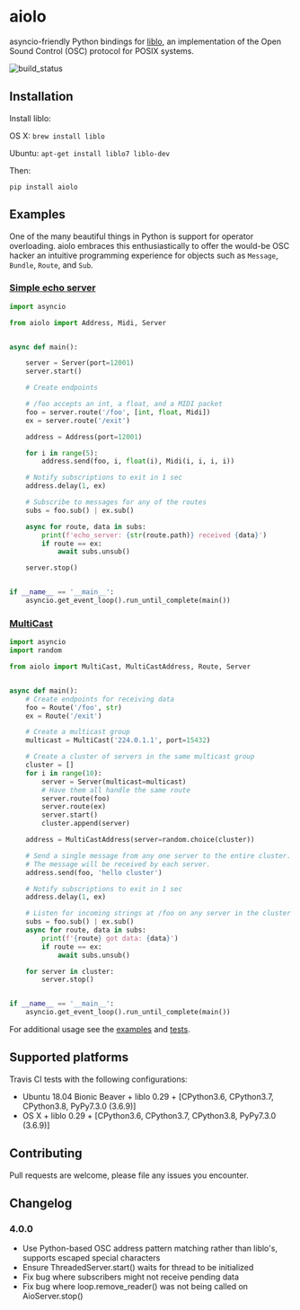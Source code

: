 # aiolo
asyncio-friendly Python bindings for [liblo](http://liblo.sourceforge.net/), an implementation of the Open Sound Control (OSC) protocol for POSIX systems.

![build_status](https://travis-ci.org/elijahr/aiolo.svg?branch=master)

## Installation

Install liblo:

OS X: `brew install liblo`

Ubuntu: `apt-get install liblo7 liblo-dev`

Then:

```shell
pip install aiolo
```

## Examples

One of the many beautiful things in Python is support for operator overloading. aiolo embraces this enthusiastically to offer the would-be OSC hacker an intuitive programming experience for objects such as `Message`, `Bundle`, `Route`, and `Sub`.

### [Simple echo server](https://github.com/elijahr/aiolo/blob/master/examples/echo_server.py)

```python
import asyncio

from aiolo import Address, Midi, Server


async def main():

    server = Server(port=12001)
    server.start()

    # Create endpoints

    # /foo accepts an int, a float, and a MIDI packet
    foo = server.route('/foo', [int, float, Midi])
    ex = server.route('/exit')

    address = Address(port=12001)

    for i in range(5):
        address.send(foo, i, float(i), Midi(i, i, i, i))

    # Notify subscriptions to exit in 1 sec
    address.delay(1, ex)

    # Subscribe to messages for any of the routes
    subs = foo.sub() | ex.sub()

    async for route, data in subs:
        print(f'echo_server: {str(route.path)} received {data}')
        if route == ex:
            await subs.unsub()

    server.stop()


if __name__ == '__main__':
    asyncio.get_event_loop().run_until_complete(main())
```


### [MultiCast](https://github.com/elijahr/aiolo/blob/master/examples/multicast.py)

```python
import asyncio
import random

from aiolo import MultiCast, MultiCastAddress, Route, Server


async def main():
    # Create endpoints for receiving data
    foo = Route('/foo', str)
    ex = Route('/exit')

    # Create a multicast group
    multicast = MultiCast('224.0.1.1', port=15432)

    # Create a cluster of servers in the same multicast group
    cluster = []
    for i in range(10):
        server = Server(multicast=multicast)
        # Have them all handle the same route
        server.route(foo)
        server.route(ex)
        server.start()
        cluster.append(server)

    address = MultiCastAddress(server=random.choice(cluster))

    # Send a single message from any one server to the entire cluster.
    # The message will be received by each server.
    address.send(foo, 'hello cluster')

    # Notify subscriptions to exit in 1 sec
    address.delay(1, ex)

    # Listen for incoming strings at /foo on any server in the cluster
    subs = foo.sub() | ex.sub()
    async for route, data in subs:
        print(f'{route} got data: {data}')
        if route == ex:
            await subs.unsub()

    for server in cluster:
        server.stop()


if __name__ == '__main__':
    asyncio.get_event_loop().run_until_complete(main())

```

For additional usage see the [examples](https://github.com/elijahr/aiolo/blob/master/examples) and [tests](https://github.com/elijahr/aiolo/blob/master/test.py).

## Supported platforms

Travis CI tests with the following configurations:
* Ubuntu 18.04 Bionic Beaver + liblo 0.29 + [CPython3.6, CPython3.7, CPython3.8, PyPy7.3.0 (3.6.9)]
* OS X + liblo 0.29 + [CPython3.6, CPython3.7, CPython3.8, PyPy7.3.0 (3.6.9)]

## Contributing

Pull requests are welcome, please file any issues you encounter.

## Changelog

### 4.0.0

* Use Python-based OSC address pattern matching rather than liblo's, supports escaped special characters
* Ensure ThreadedServer.start() waits for thread to be initialized
* Fix bug where subscribers might not receive pending data
* Fix bug where loop.remove_reader() was not being called on AioServer.stop()
